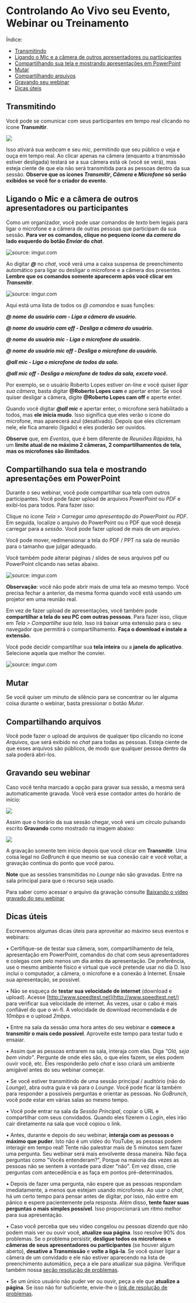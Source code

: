 
# Controlando Ao Vivo seu Evento, Webinar ou Treinamento

Índice:

- [Transmitindo](#transmitindo)
- [Ligando o Mic e a câmera de outros apresentadores ou participantes](#ligando-o-mic-e-a-camera-de-outros-apresentadores-ou-participantes)
- [Compartilhando sua tela e mostrando apresentações em PowerPoint](#compartilhando-sua-tela-e-mostrando-apresentacoes-em-powerpoint)
- [Mutar](#mutar)
- [Compartilhando arquivos](#compartilhando-arquivos)
- [Gravando seu webinar](#gravando-seu-webinar)
- [Dicas úteis](#dicas-úteis)

## Transmitindo

Você pode se comunicar com seus participantes em tempo real clicando no ícone **Transmitir**.

<img src="https://i.imgur.com/aoBSXPX.png">

Isso ativará sua _webcam_ e seu _mic_, permitindo que seu público o veja e ouça em tempo real. Ao clicar apenas na câmera (enquanto a transmissão estiver desligada) testará se a sua câmera está ok (você se verá), mas esteja ciente de que ela não será transmitida para as pessoas dentro da sua sessão. **Observe que os ícones *Transmitir*, *Câmera* e *Microfone* só serão exibidos se você for o criador do evento**.

## Ligando o Mic e a câmera de outros apresentadores ou participantes

Como um organizador, você pode usar comandos de _texto_ bem legais para ligar o microfone e a câmera de outras pessoas que participam da sua sessão. **Para ver os comandos, clique no pequeno ícone da _camera_ do lado esquerdo do botão *Enviar* do *chat***.

<img src="https://i.imgur.com/0Aqia6m.png" title="source: imgur.com" />

Ao digitar **_@_** no *chat*, você verá uma a caixa suspensa de preenchimento automático para ligar ou desligar o microfone e a câmera dos presentes. **Lembre que os comandos somente aparecerm após você clicar em *Transmitir***.

<img src="https://i.imgur.com/ylwWlKG.png" title="source: imgur.com" />


Aqui está uma lista de todos os _@ comandos_ e suas funções:

_**@ nome do usuário cam - Liga a câmera do usuário.**_

_**@ nome do usuário cam off - Desliga a câmera do usuário.**_

_**@ nome do usuário mic - Liga o microfone do usuário.**_

_**@ nome do usuário mic off - Desliga o microfone do usuário.**_

_**@all mic - Liga o microfone de todos da sala.**_

_**@all mic off - Desliga o microfone de todos da sala, exceto você.**_

Por exemplo, se o usuário Roberto Lopes estiver on-line e você quiser _ligar sua câmera_, basta digitar **@Roberto Lopes cam** e apertar enter. Se você quiser desligar a câmera, digite **@Roberto Lopes cam off** e aperte enter.

Quando você digitar _**@all mic**_ e apertar enter, o microfone será habilitado a todos, mas **ele inicia mudo**. Isso significa que eles verão o ícone do microfone, mas aparecerá azul (desativado). Depois que eles clicremam nele, ele fica amarelo (ligado) e eles poderão ser ouvidos.

**Observe** que, em _Eventos_, que é bem diferente de _Reuniões Rápidas_, há um **limite atual de no máximo 2 câmeras, 2 compartilhamentos de tela, mas os microfones são ilimitados**.

## Compartilhando sua tela e mostrando apresentações em PowerPoint

Durante o seu webinar, você pode compartilhar sua tela com outros participantes. Você pode fazer upload de arquivos _PowerPoint_ ou _PDF_ e exibí-los para todos. Para fazer isso:

Clique no ícone *Tela > Carregar uma apresentação do PowerPoint ou PDF*. Em seguida, localize o arquivo do PowerPoint ou o PDF que você deseja carregar para a _sessão_. Você pode fazer upload de mais de um arquivo.

Você pode mover, redimensionar a tela do PDF / PPT na sala de reunião para o tamanho que julgar adequado.

Você também pode alterar páginas / slides de seus arquivos pdf ou PowerPoint clicando nas setas abaixo.

<img src="https://i.imgur.com/D3XhcXl.png" title="source: imgur.com" />

**Observação**: você não pode abrir mais de uma tela ao mesmo tempo. Você precisa fechar a anterior, da mesma forma quando você está usando um projetor em uma reunião real.

Em vez de fazer upload de apresentações, você também pode **compartilhar a tela do seu PC com outras pessoas**. Para fazer isso, clique em _Tela > Compartilhe sua tela_. Isso irá baixar uma extensão para o seu navegador que permitirá o compartilhamento. **Faça o download e instale a extensão.**

Você pode decidir compartilhar sua **tela inteira** ou a **janela do aplicativo**. Selecione aquela que melhor lhe convier.

<img src="https://i.imgur.com/nKRNpoJ.png" title="source: imgur.com" />


## Mutar

Se você quiser um minuto de silêncio para se concentrar ou ler alguma coisa durante o webinar, basta pressionar o botão *Mutar*.

## Compartilhando arquivos

Você pode fazer o upload de arquivos de qualquer tipo clicando no ícone _Arquivos_, que será exibido no *chat* para todas as pessoas. Esteja ciente de que esses arquivos são públicos, de modo que qualquer pessoa dentro da sala poderá abrí-los.

## Gravando seu webinar

Caso você tenha marcado a opção para gravar sua sessão, a mesma será automaticamente gravada. Você verá esse contador antes do horário de início: 

<img src="http://funkyimg.com/i/2LzoW.png">

Assim que o horário da sua sessão chegar, você verá um círculo pulsando escrito **Gravando** como mostrado na imagem abaixo:

<img src="http://funkyimg.com/i/2LzoY.png">

A gravação somente tem início depois que você clicar em **Transmitir**. Uma coisa legal no *GoBrunch* é que mesmo se sua conexão cair e você voltar, a gravação continua do ponto que você parou.

**Note** que as sessões transmitidas no *Lounge* não são gravadas. Entre na sala principal para que o recurso seja usado. 

Para saber como acessar o arquivo da gravação consulte [Baixando o vídeo gravado do seu webinar](events.md)

## Dicas úteis

Escrevemos algumas dicas úteis para aproveitar ao máximo seus eventos e webinars:

• Certifique-se de testar sua câmera, som, compartilhamento de tela, apresentação em PowerPoint, comandos do chat com seus apresentadores e colegas com pelo menos um dia antes da apresentação. De preferência, use o mesmo ambiente físico e virtual que você pretende usar no dia D. Isso inclui o computador, a câmera, o microfone e a conexão à Internet. Ensaie sua apresentação, se possível.

• Não se esqueça de **testar sua velocidade de internet** (download e upload). Acesse [http://www.speedtest.net](http://www.speedtest.net/) para verificar sua velocidade de internet. Às vezes, usar o cabo é mais confiável do que o wi-fi. A velocidade de download recomendada é de _10mbps_ e o upload _2mbps_.

• Entre na sala da sessão uma hora antes do seu webinar e **comece a transmitir o mais cedo possível**. Aproveite este tempo para testar tudo e ensaiar.

• Assim que as pessoas entrarem na sala, interaja com elas. Diga  _"Olá, seja bem vindo"_. Pergunte de onde eles são, o que eles fazem, se eles podem ouvir você, etc. Eles responderão pelo _chat_ e isso criará um ambiente amigável antes do seu webinar começar.

• Se você estiver transmitindo de uma sessão principal / auditório (não do _Lounge_), abra outra guia e vá para o _Lounge_. Você pode ficar lá também para responder a possíveis perguntas e orientar as pessoas. No _GoBrunch_, você pode estar em várias salas ao mesmo tempo.

• Você pode entrar na sala da _Sessão Principal_, copiar o URL e compartilhar com seus convidados. Quando eles fizerem o _Login_, eles irão cair diretamente na sala que você copiou o link.

• Antes, durante e depois do seu webinar, **interaja com as pessoas o máximo que puder**. Isto não é um vídeo do YouTube; as pessoas podem interagir em tempo real! Tente não palestrar mais de 5 minutos sem fazer uma pergunta. Seu webinar será mais envolvente dessa maneira. Não faça perguntas como "Vocês entenderam?", Porque na maioria das vezes as pessoas não se sentem à vontade para dizer "não". Em vez disso, crie perguntas com antecedência e as faça em pontos pré-determinados.

• Depois de fazer uma pergunta, não espere que as pessoas respondam imediatamente, a menos que estejam usando microfones. Ao usar o _chat_, há um certo tempo para pensar antes de digitar, por isso, não entre em pânico e espere pacientemente pela resposta. Além disso, **tente fazer suas perguntas o mais simples possível**. Isso proporcionará um ritmo melhor para sua apresentação.

• Caso você perceba que seu vídeo congelou ou pessoas dizendo que não podem mais ver ou ouvir você, **atualize sua página**. Isso resolve 90% dos problemas. Se o problema persistir, **desligue todos os microfones e câmeras de seus apresentadores ou participantes** (se houver algum aberto), **desative a Transmissão** e **volte a ligá-la**. Se você quiser ligar a câmera de um convidado e ele não estiver aparecendo na lista de preenchimento automático, peça a ele para atualizar sua página. Verifique também nossa [seção resolução de problemas](troubleshooting.md).

• Se um único usuário não puder ver ou ouvir, peça a ele que **atualize a página**. Se isso não for suficiente, envie-lhe o [link de resolução de problemas](troubleshooting.md).

